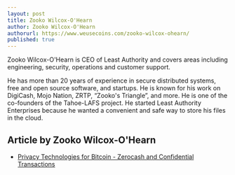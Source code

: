 ```yaml
---
layout: post
title: Zooko Wilcox-O'Hearn
author: Zooko Wilcox-O'Hearn
authorurl: https://www.weusecoins.com/zooko-wilcox-ohearn/
published: true
---
```


<p>Zooko Wilcox-O'Hearn is CEO of Least Authority and covers areas including engineering, security, operations and customer support.
<p>He has more than 20 years of experience in secure distributed systems, free and open source software, and startups. He is known for his work on DigiCash, Mojo Nation, ZRTP, “Zooko's Triangle”, and more. He is one of the co-founders of the Tahoe-LAFS project. He started Least Authority Enterprises because he wanted a convenient and safe way to store his files in the cloud.

## Article by Zooko Wilcox-O'Hearn
<ul>
<li><a href="/bitcoin-privacy-technologies-zerocash-confidential-transactions/">Privacy Technologies for Bitcoin - Zerocash and Confidential Transactions</a></li>
</ul>